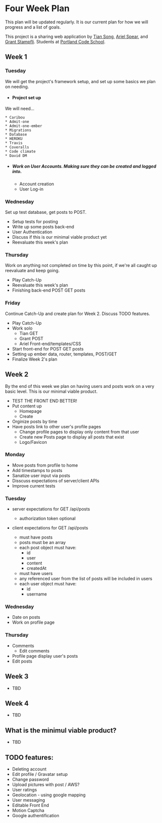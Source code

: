 # Four Week Plan
This plan will be updated regularly. It is our current plan for how we will progress and a list of goals.

This project is a sharing web application by [Tian Song](https://github.com/songty), [Ariel Spear](https://github.com/arielspear), and [Grant Stampfli](https://github.com/grantstampfli). Students at [Portland Code School](http://www.portlandcodeschool.com/).

## Week 1

### Tuesday
We will get the project's framework setup, and set up some basics we plan on needing.

* #### Project set up
We will need...

    * Caribou
    * Admit-one
    * Admit-one-ember
    * Migrations
    * Database
    * HEROKU
    * Travis
    * Coveralls
    * Code climate
    * David DM

* ##### Work on User Accounts. Making sure they can be created and logged into. 

  * Account creation
  * User Log-in 


### Wednesday
Set up test database, get posts to POST.

  * Setup tests for posting
  * Write up some posts back-end
  * User Authentication
  * Discuss if this is our minimal viable product yet
  * Reevaluate this week's plan


### Thursday
Work on anything not completed on time by this point, if we're all caught up reevaluate and keep going.

  * Play Catch-Up
  * Reevaluate this week's plan
  * Finishing back-end POST GET posts


### Friday
Continue Catch-Up and create plan for Week 2. Discuss TODO features.

  * Play Catch-Up
  * Work solo
    * Tian GET
    * Grant POST
    * Ariel Front-end/templates/CSS
  * Start front-end for POST GET posts
  * Setting up ember data, router, templates, POST/GET
  * Finalize Week 2's plan


## Week 2
By the end of this week we plan on having users and posts work on a very basic level. This is our minimal viable product. 

  * TEST THE FRONT END BETTER!
  * Put content up
    * Homepage
    * Create
  * Orginize posts by time
  * Have posts link to other user's profile pages
    * Change profile pages to display only content from that user
    * Create new Posts page to display all posts that exist
    * Logo/Favicon

### Monday
  * Move posts from profile to home
  * Add timestamps to posts
  * Sanatize user input via posts
  * Disscuss expectations of server/client APIs
  * Improve current tests

### Tuesday
  * server expectations for GET /api/posts
    * authorization token optional

  * client expectations for GET /api/posts
    * must have posts
    * posts must be an array
    * each post object must have:
      * id
      * user
      * content
      * createdAt
    * must have users
    * any referenced user from the list of posts will be included in users
    * each user object must have:
      * id
      * username

### Wednesday
  * Date on posts
  * Work on profile page 

### Thursday
  * Comments
    * Edit comments
  * Profile page display user's posts
  * Edit posts

## Week 3

  * TBD

## Week 4

  * TBD

## What is the minimul viable product?

  * TBD

## TODO features:

  + Deleting account 
  + Edit profile / Gravatar setup
  + Change password
  + Upload pictures with post / AWS?
  + User ratings
  + Geolocation - using google mapping
  + User messaging
  + Editable Front End
  + Motion Captcha
  + Google authentification
  
